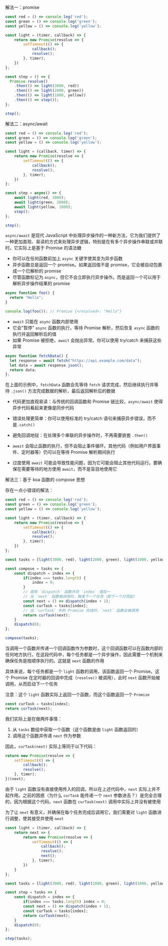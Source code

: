 解法一：promise

```JavaScript
const red = () => console.log('red');
const green = () => console.log('green');
const yellow = () => console.log('yellow');

const light = (timer, callback) => {
    return new Promise(resolve => {
        setTimeout(() => {
            callback();
            resolve();
        }, timer);
    })
};

const step = () => {
  Promise.resolve()
    .then(() => light(3000, red))
    .then(() => light(2000, green))
    .then(() => light(1000, yellow))
    .then(() => step());
};

step();
```

解法二：async/await

```JavaScript
const red = () => console.log('red');
const green = () => console.log('green');
const yellow = () => console.log('yellow');

const light = (callback, timer) => {
    return new Promise(resolve => {
        setTimeout(() => {
            callback();
            resolve();
        }, timer);
    })
};

const step = async() => {
    await light(red, 3000);
    await light(green, 2000);
    await light(yellow, 1000);
    step();
};

step();
```

`async/await` 是现代 JavaScript 中处理异步操作的一种新方法，它为我们提供了一种更加直观、易读的方式来处理异步逻辑，特别是在有多个异步操作串联或并联时。它实际上是基于 Promise 的语法糖

- 你可以在任何函数前加上 `async` 关键字使其变为异步函数
- 异步函数总是返回一个 promise。如果返回值不是 promise，它会被自动包裹成一个已解析的 promise
- 尽管函数标记为 `async`，但它不会立即执行异步操作。而是返回一个可以用于解析异步操作结果的 promise

```JavaScript
async function foo() {
  return "Hello";
}

console.log(foo()); // Promise {<resolved>: "Hello"}
```

- `await` 只能在 `async` 函数内部使用
- 它会"暂停" `async` 函数的执行，等待 Promise 解析，然后恢复 `async` 函数的执行并返回解析后的值
- 如果 Promise 被拒绝，`await` 会抛出异常。你可以使用 try/catch 来捕获这些异常

```JavaScript
async function fetchData() {
  let response = await fetch("https://api.example.com/data");
  let data = await response.json();
  return data;
};
```

在上面的示例中，`fetchData` 函数会先等待 `fetch` 请求完成，然后继续执行并等待 `.json()` 方法完成数据的解析，最后返回解析后的数据

- 代码更加直观易读：与传统的回调函数和 Promise 链比较，`async/await` 使得异步代码看起来更像是同步代码
- 错误处理更简单：你可以使用标准的 try/catch 语句来捕获异步错误，而不是`.catch()`
- 避免回调地狱：在处理多个串联的异步操作时，不再需要嵌套 `.then()`

- `await` 会阻止函数的执行，但不会阻止事件循环。其他代码（例如用户界面事件、定时器等）仍可以在等待 Promise 解析期间执行
- 过度使用 `await` 可能会导致性能问题，因为它可能会阻止其他代码运行。要确保在需要等待的地方使用 `await`，而不是盲目地使用它

解法三：基于 koa 函数的 compose 思想

存在一点小错误的解法：

```JavaScript
const red = () => console.log('red');
const green = () => console.log('green');
const yellow = () => console.log('yellow');

const light = (timer, callback) => {
    return new Promise(resolve => {
        setTimeout(() => {
            callback();
            resolve();
        }, timer);
    })
};

const tasks = [light(3000, red), light(2000, green), light(1000, yellow)];

const compose = tasks => {
    const dispatch = index => {
        if(index === tasks.length) {
            index = 0;
        }
        // 调用 `dispatch` 函数并将 `index` 值加一
        // 当 `next` 函数被调用时，触发下一个任务（即下一个灯亮起）
        const next = () => dispatch(index + 1);
        const curTask = tasks[index];
        // 当 `curTask` 中的 Promise 完成时，`next` 函数会被调用
        return curTask(next);
    }
    dispatch(0);
};

compose(tasks);
```

当调用一个函数并传递一个回调函数作为参数时，这个回调函数可以在函数内部的任何地方执行。在这段代码中，每个任务都是一个异步操作，因此需要一个机制来确保任务是按顺序执行的。这就是 `next` 函数的作用

具体来说，每个任务都是一个 `light` 函数的调用，该函数返回一个 Promise。这个 Promise 在定时器的回调中完成（`resolve()` 被调用），此时 `next` 函数开始被调用，从而启动下一个任务

注意：这个 `light` 函数实际上返回一个函数，而这个函数返回一个 `Promise`

```JavaScript
const curTask = tasks[index];
return curTask(next);
```

我们实际上是在做两件事情：

1. 从 `tasks` 数组中获取一个函数（这个函数是由 `light` 函数返回的）
2. 调用这个函数并传递 `next` 作为参数

因此，`curTask(next)` 实际上等同于以下代码：

```JavaScript
return new Promise(resolve => {
    setTimeout(() => {
        callback();
        resolve();
    }, timer);
})(next);
```

由于 `light` 函数没有直接使用传入的回调，所以在上述代码中，`next` 实际上并不起作用。之前的困惑（为什么 `curTask` 能传递一个 `next` 参数进去？）是完全合理的，因为根据这个代码，`next` 函数在 `curTask(next)` 调用中实际上并没有被使用

为了让 `next` 有意义，并确保在每个任务完成后调用它，我们需要对 `light` 函数进行调整，使其接受并使用 `next`

```JavaScript
const light = (timer, callback) => {
    return next => {
        return new Promise(resolve => {
            setTimeout(() => {
                callback();
                resolve();
                next();
            }, timer);
        })
    }
};

const tasks = [light(3000, red), light(2000, green), light(1000, yellow)];

const step = tasks => {
    const dispatch = index => {
        if(index === tasks.length) index = 0;
        const next = () => dispatch(index + 1);
        const curTask = tasks[index];
        return curTask(next);
    }
    dispatch(0);
};

step(tasks);
```


